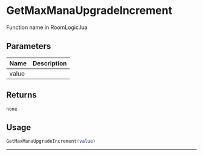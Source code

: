 # GetMaxManaUpgradeIncrement

Function name in RoomLogic.lua

## Parameters

| Name  | Description |
| ----- | ----------- |
| value |             |

## Returns

`none`

## Usage

```lua
GetMaxManaUpgradeIncrement(value)
```

---
